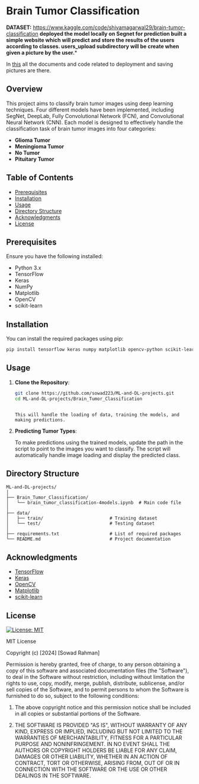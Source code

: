 # Brain Tumor Classification
**DATASET:** https://www.kaggle.com/code/shivamagarwal29/brain-tumor-classification
**deployed the model locally on Segnet for prediction built a simple website which will predict and store the results of the users according to classes. users_upload subdirectory will be create when given a picture by the user.***

In [this](https://github.com/sowad223/ML-and-DL-projects/tree/main/Brain_Tumar_%20Classification/web) all the documents and code related to deployment and saving pictures are there.

## Overview

This project aims to classify brain tumor images using deep learning techniques. Four different models have been implemented, including SegNet, DeepLab, Fully Convolutional Network (FCN), and Convolutional Neural Network (CNN). Each model is designed to effectively handle the classification task of brain tumor images into four categories:

- **Glioma Tumor**
- **Meningioma Tumor**
- **No Tumor**
- **Pituitary Tumor**

## Table of Contents

- [Prerequisites](#prerequisites)
- [Installation](#installation)
- [Usage](#usage)
- [Directory Structure](#directory-structure)
- [Acknowledgments](#acknowledgments)
- [License](#license)

## Prerequisites

Ensure you have the following installed:

- Python 3.x
- TensorFlow
- Keras
- NumPy
- Matplotlib
- OpenCV
- scikit-learn

## Installation

You can install the required packages using pip:

```bash
pip install tensorflow keras numpy matplotlib opencv-python scikit-learn
```

## Usage

1. **Clone the Repository**:

   ```bash
   git clone https://github.com/sowad223/ML-and-DL-projects.git
   cd ML-and-DL-projects/Brain_Tumor_Classification
   ```

   ```

   This will handle the loading of data, training the models, and making predictions.

2. **Predicting Tumor Types**:
   
   To make predictions using the trained models, update the path in the script to point to the images you want to classify. The script will automatically handle image loading and display the predicted class.

## Directory Structure

```
ML-and-DL-projects/
│
├── Brain_Tumor_Classification/
│   └── brain_tumor_classification-4models.ipynb  # Main code file
│
├── data/
│   ├── train/                         # Training dataset
│   └── test/                          # Testing dataset
│
├── requirements.txt                   # List of required packages
└── README.md                          # Project documentation
```

## Acknowledgments

- [TensorFlow](https://www.tensorflow.org/)
- [Keras](https://keras.io/)
- [OpenCV](https://opencv.org/)
- [Matplotlib](https://matplotlib.org/)
- [scikit-learn](https://scikit-learn.org/)



## License

[![License: MIT](https://img.shields.io/badge/License-MIT-yellow.svg)](https://opensource.org/licenses/MIT)



MIT License

Copyright (c) [2024] [Sowad Rahman]

Permission is hereby granted, free of charge, to any person obtaining a copy
of this software and associated documentation files (the "Software"), to deal
in the Software without restriction, including without limitation the rights
to use, copy, modify, merge, publish, distribute, sublicense, and/or sell
copies of the Software, and to permit persons to whom the Software is
furnished to do so, subject to the following conditions:

1. The above copyright notice and this permission notice shall be included in all
   copies or substantial portions of the Software.

2. THE SOFTWARE IS PROVIDED "AS IS", WITHOUT WARRANTY OF ANY KIND, EXPRESS OR
   IMPLIED, INCLUDING BUT NOT LIMITED TO THE WARRANTIES OF MERCHANTABILITY,
   FITNESS FOR A PARTICULAR PURPOSE AND NONINFRINGEMENT. IN NO EVENT SHALL THE
   AUTHORS OR COPYRIGHT HOLDERS BE LIABLE FOR ANY CLAIM, DAMAGES OR OTHER
   LIABILITY, WHETHER IN AN ACTION OF CONTRACT, TORT OR OTHERWISE, ARISING FROM,
   OUT OF OR IN CONNECTION WITH THE SOFTWARE OR THE USE OR OTHER DEALINGS IN THE
   SOFTWARE.
